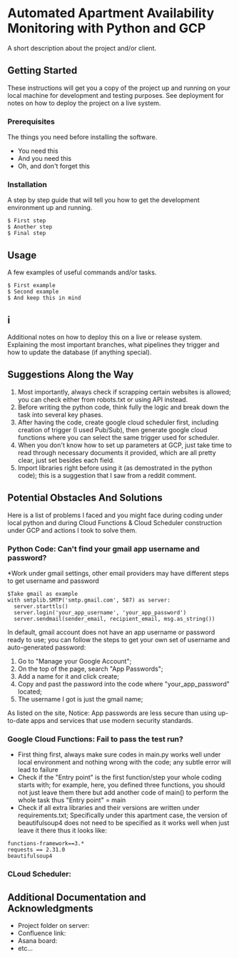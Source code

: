 # Automated Apartment Availability Monitoring with Python and GCP

A short description about the project and/or client.

## Getting Started

These instructions will get you a copy of the project up and running on your local machine for development and testing purposes. See deployment for notes on how to deploy the project on a live system.

### Prerequisites

The things you need before installing the software.

* You need this
* And you need this
* Oh, and don't forget this

### Installation

A step by step guide that will tell you how to get the development environment up and running.

```
$ First step
$ Another step
$ Final step
```

## Usage

A few examples of useful commands and/or tasks.

```
$ First example
$ Second example
$ And keep this in mind
```

## i

Additional notes on how to deploy this on a live or release system. Explaining the most important branches, what pipelines they trigger and how to update the database (if anything special).

## Suggestions Along the Way
1. Most importantly, always check if scrapping certain websites is allowed; you can check either from robots.txt or using API instead.
2. Before writing the python code, think fully the logic and break down the task into several key phases.
3. After having the code, create google cloud scheduler first, including creation of trigger (I used Pub/Sub), then generate google cloud functions where you can select the same trigger used for scheduler.
4. When you don't know how to set up parameters at GCP, just take time to read through necessary documents it provided, which are all pretty clear, just set besides each field.
5. Import libraries right before using it (as demostrated in the python code); this is a suggestion that I saw from a reddit comment.

## Potential Obstacles And Solutions
Here is a list of problems I faced and you might face during coding under local python and during Cloud Functions & Cloud Scheduler construction under GCP and actions I took to solve them.

### Python Code: Can't find your gmail app username and password?
*Work under gmail settings, other email providers may have different steps to get username and password
```
$Take gmail as example
with smtplib.SMTP('smtp.gmail.com', 587) as server:
  server.starttls()
  server.login('your_app_username', 'your_app_password')
  server.sendmail(sender_email, recipient_email, msg.as_string())
```
In default, gmail account does not have an app username or password ready to use; you can follow the steps to get your own set of username and auto-generated password:
1. Go to "Manage your Google Account";
2. On the top of the page, search "App Passwords";
3. Add a name for it and click create;
4. Copy and past the password into the code where "your_app_password" located;
5. The username I got is just the gmail name;

As listed on the site, Notice: App passwords are less secure than using up-to-date apps and services that use modern security standards.

### Google Cloud Functions: Fail to pass the test run?
* First thing first, always make sure codes in main.py works well under local environment and nothing wrong with the code; any subtle error will lead to failure
* Check if the "Entry point" is the first function/step your whole coding starts with; for example, here, you defined three functions, you should not just leave them there but add another code of main() to perform the whole task thus "Entry point" = main
* Check if all extra libraries and their versions are written under requirements.txt; Specifically under this apartment case, the version of beautifulsoup4 does not need to be specified as it works well when just leave it there thus it looks like:
```
functions-framework==3.*
requests == 2.31.0
beautifulsoup4
```

### CLoud Scheduler: 

## Additional Documentation and Acknowledgments

* Project folder on server:
* Confluence link:
* Asana board:
* etc...
